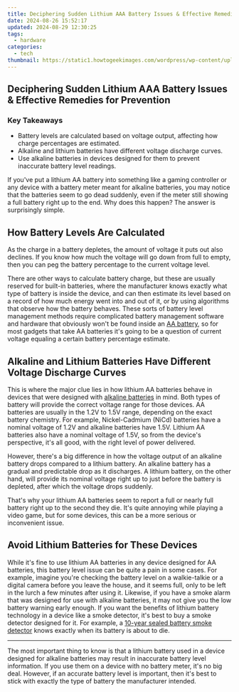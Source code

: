 ```yaml
---
title: Deciphering Sudden Lithium AAA Battery Issues & Effective Remedies for Prevention
date: 2024-08-26 15:52:17
updated: 2024-08-29 12:30:25
tags:
  - hardware
categories:
  - tech
thumbnail: https://static1.howtogeekimages.com/wordpress/wp-content/uploads/2024/05/three-aa-batteries-with-a-low-battery-icon.jpg
---
```


## Deciphering Sudden Lithium AAA Battery Issues & Effective Remedies for Prevention

### Key Takeaways

* Battery levels are calculated based on voltage output, affecting how charge percentages are estimated.
* Alkaline and lithium batteries have different voltage discharge curves.
* Use alkaline batteries in devices designed for them to prevent inaccurate battery level readings.

 If you've put a lithium AA battery into something like a gaming controller or any device with a battery meter meant for alkaline batteries, you may notice that the batteries seem to go dead suddenly, even if the meter still showing a full battery right up to the end. Why does this happen? The answer is surprisingly simple.

##  How Battery Levels Are Calculated

 As the charge in a battery depletes, the amount of voltage it puts out also declines. If you know how much the voltage will go down from full to empty, then you can peg the battery percentage to the current voltage level.

 There are other ways to calculate battery charge, but these are usually reserved for built-in batteries, where the manufacturer knows exactly what type of battery is inside the device, and can then estimate its level based on a record of how much energy went into and out of it, or by using algorithms that observe how the battery behaves. These sorts of battery level management methods require complicated battery management software and hardware that obviously won't be found inside an [AA battery](https://unlock-android.techidaily.com/forgot-pattern-lock-heres-how-you-can-unlock-itel-s23-pattern-lock-screen-by-drfone-android/), so for most gadgets that take AA batteries it's going to be a question of current voltage equaling a certain battery percentage estimate.

##  Alkaline and Lithium Batteries Have Different Voltage Discharge Curves

 This is where the major clue lies in how lithium AA batteries behave in devices that were designed with [alkaline batteries](https://youtube-clips.techidaily.com/in-2024-cultivating-the-culture-of-creativity-within-youtube-shorts/) in mind. Both types of battery will provide the correct voltage range for those devices. AA batteries are usually in the 1.2V to 1.5V range, depending on the exact battery chemistry. For example, Nickel-Cadmium (NiCd) batteries have a nominal voltage of 1.2V and alkaline batteries have 1.5V. Lithium AA batteries also have a nominal voltage of 1.5V, so from the device's perspective, it's all good, with the right level of power delivered.

 However, there's a big difference in how the voltage output of an alkaline battery drops compared to a lithium battery. An alkaline battery has a gradual and predictable drop as it discharges. A lithium battery, on the other hand, will provide its nominal voltage right up to just before the battery is depleted, after which the voltage drops suddenly.

 That's why your lithium AA batteries seem to report a full or nearly full battery right up to the second they die. It's quite annoying while playing a video game, but for some devices, this can be a more serious or inconvenient issue.

##  Avoid Lithium Batteries for These Devices

 While it's fine to use lithium AA batteries in any device designed for AA batteries, this battery level issue can be quite a pain in some cases. For example, imagine you're checking the battery level on a walkie-talkie or a digital camera before you leave the house, and it seems full, only to be left in the lurch a few minutes after using it. Likewise, if you have a smoke alarm that was designed for use with alkaline batteries, it may not give you the low battery warning early enough. If you want the benefits of lithium battery technology in a device like a smoke detector, it's best to buy a smoke detector designed for it. For example, a [10-year sealed battery smoke detector](https://www.amazon.com/Kidde-Sealed-Lithium-Battery-Detector/dp/B00PC5SX98?tag=hotoge-20&ascsubtag=UUhtgUeUpU2003107&asc%5Frefurl=https%3A%2F%2Fwww.howtogeek.com%2Fheres-why-lithium-aa-batteries-fail-out-of-the-blue-and-what-to-do-about-it%2F&asc%5Fcampaign=Evergreen) knows exactly when its battery is about to die.

---

 The most important thing to know is that a lithium battery used in a device designed for alkaline batteries may result in inaccurate battery level information. If you use them on a device with no battery meter, it's no big deal. However, if an accurate battery level is important, then it's best to stick with exactly the type of battery the manufacturer intended.

<ins class="adsbygoogle"
     style="display:block"
     data-ad-format="autorelaxed"
     data-ad-client="ca-pub-7571918770474297"
     data-ad-slot="1223367746"></ins>



<ins class="adsbygoogle"
     style="display:block"
     data-ad-client="ca-pub-7571918770474297"
     data-ad-slot="8358498916"
     data-ad-format="auto"
     data-full-width-responsive="true"></ins>
